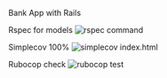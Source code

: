 Bank App with Rails

Rspec for models
![rspec command](/home/ken/bankapp/rspec.png?raw=true "rspecs")

Simplecov 100%
![simplecov index.html](/home/ken/bankapp/simplecov.png?raw=true "simplecov")

Rubocop check
![rubocop test](/home/ken/bankapp/rubocop.png?raw=true "Rubocop")